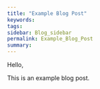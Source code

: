 ```yaml
---
title: "Example Blog Post"
keywords:
tags:
sidebar: Blog_sidebar
permalink: Example_Blog_Post
summary:
---
```


Hello,

This is an example blog post.